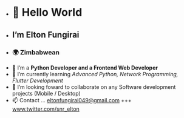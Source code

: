 - <h1>👋 Hello World </h1>
- <h2>I’m Elton Fungirai</h2>
- <h3>🌍 Zimbabwean</h3>
- 👀 I’m a <b>Python Developer and a Frontend Web Developer</b>
- 🌱 I’m currently learning <i>Advanced Python, Network Programming, Flutter Development</i>
- 💞️ I’m looking foward to collaborate on any Software development projects (Mobile / Desktop)
- 📫 Contact ... eltonfungirai049@gmail.com  +++  www.twitter.com/snr_elton

<!---
XCrypto22/XCrypto22 is a ✨ special ✨ repository because its `README.md` (this file) appears on your GitHub profile.
You can click the Preview link to take a look at your changes.
--->
